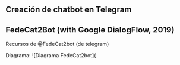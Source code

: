 

## Creación de chatbot en Telegram 


## FedeCat2Bot (with Google DialogFlow, 2019)  

Recursos de @FedeCat2bot (de telegram)


Diagrama:
![Diagrama FedeCat2bot](
